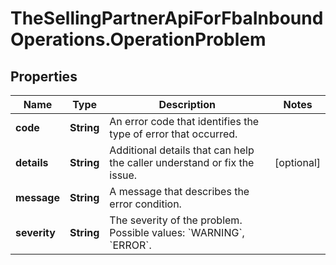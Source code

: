 # TheSellingPartnerApiForFbaInboundOperations.OperationProblem

## Properties

Name | Type | Description | Notes
------------ | ------------- | ------------- | -------------
**code** | **String** | An error code that identifies the type of error that occurred. | 
**details** | **String** | Additional details that can help the caller understand or fix the issue. | [optional] 
**message** | **String** | A message that describes the error condition. | 
**severity** | **String** | The severity of the problem. Possible values: &#x60;WARNING&#x60;, &#x60;ERROR&#x60;. | 


